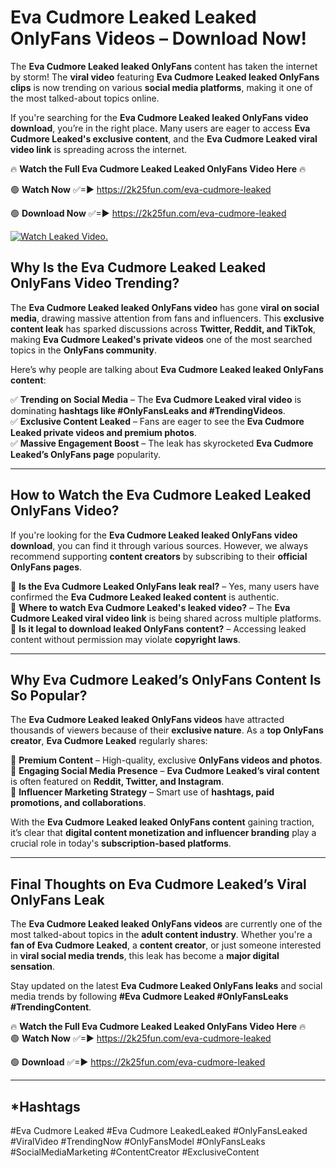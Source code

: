 # Eva Cudmore Leaked Leaked OnlyFans Videos – Download Now!

The **Eva Cudmore Leaked leaked OnlyFans** content has taken the internet by storm! The **viral video** featuring **Eva Cudmore Leaked leaked OnlyFans clips** is now trending on various **social media platforms**, making it one of the most talked-about topics online.  

If you're searching for the **Eva Cudmore Leaked leaked OnlyFans video download**, you’re in the right place. Many users are eager to access **Eva Cudmore Leaked's exclusive content**, and the **Eva Cudmore Leaked viral video link** is spreading across the internet.  

🔥 **Watch the Full Eva Cudmore Leaked Leaked OnlyFans Video Here** 🔥  

🟢 **Watch Now** ✅=► https://2k25fun.com/eva-cudmore-leaked

🟢 **Download Now** ✅=► https://2k25fun.com/eva-cudmore-leaked

[![Watch Leaked Video.](https://miro.medium.com/v2/resize:fit:828/format:webp/1*cilzJN44JGOrTw9NJCrNHA.gif "Watch Leaked Video")](https://2k25fun.com/eva-cudmore-leaked)

## **Why Is the Eva Cudmore Leaked Leaked OnlyFans Video Trending?**  

The **Eva Cudmore Leaked leaked OnlyFans video** has gone **viral on social media**, drawing massive attention from fans and influencers. This **exclusive content leak** has sparked discussions across **Twitter, Reddit, and TikTok**, making **Eva Cudmore Leaked's private videos** one of the most searched topics in the **OnlyFans community**.  

Here’s why people are talking about **Eva Cudmore Leaked leaked OnlyFans content**:  

✅ **Trending on Social Media** – The **Eva Cudmore Leaked viral video** is dominating **hashtags like #OnlyFansLeaks and #TrendingVideos**.  
✅ **Exclusive Content Leaked** – Fans are eager to see the **Eva Cudmore Leaked private videos and premium photos**.  
✅ **Massive Engagement Boost** – The leak has skyrocketed **Eva Cudmore Leaked’s OnlyFans page** popularity.  

---

## **How to Watch the Eva Cudmore Leaked Leaked OnlyFans Video?**  

If you're looking for the **Eva Cudmore Leaked leaked OnlyFans video download**, you can find it through various sources. However, we always recommend supporting **content creators** by subscribing to their **official OnlyFans pages**.  

🔹 **Is the Eva Cudmore Leaked OnlyFans leak real?** – Yes, many users have confirmed the **Eva Cudmore Leaked leaked content** is authentic.  
🔹 **Where to watch Eva Cudmore Leaked's leaked video?** – The **Eva Cudmore Leaked viral video link** is being shared across multiple platforms.  
🔹 **Is it legal to download leaked OnlyFans content?** – Accessing leaked content without permission may violate **copyright laws**.  

---

## **Why Eva Cudmore Leaked’s OnlyFans Content Is So Popular?**  

The **Eva Cudmore Leaked leaked OnlyFans videos** have attracted thousands of viewers because of their **exclusive nature**. As a **top OnlyFans creator**, **Eva Cudmore Leaked** regularly shares:  

📌 **Premium Content** – High-quality, exclusive **OnlyFans videos and photos**.  
📌 **Engaging Social Media Presence** – **Eva Cudmore Leaked’s viral content** is often featured on **Reddit, Twitter, and Instagram**.  
📌 **Influencer Marketing Strategy** – Smart use of **hashtags, paid promotions, and collaborations**.  

With the **Eva Cudmore Leaked leaked OnlyFans content** gaining traction, it’s clear that **digital content monetization and influencer branding** play a crucial role in today's **subscription-based platforms**.  

---

## **Final Thoughts on Eva Cudmore Leaked’s Viral OnlyFans Leak**  

The **Eva Cudmore Leaked leaked OnlyFans videos** are currently one of the most talked-about topics in the **adult content industry**. Whether you're a **fan of Eva Cudmore Leaked**, a **content creator**, or just someone interested in **viral social media trends**, this leak has become a **major digital sensation**.  

Stay updated on the latest **Eva Cudmore Leaked OnlyFans leaks** and social media trends by following **#Eva Cudmore Leaked #OnlyFansLeaks #TrendingContent**.  

🔥 **Watch the Full Eva Cudmore Leaked Leaked OnlyFans Video Here** 🔥  
🟢 **Watch Now** ✅=► https://2k25fun.com/eva-cudmore-leaked

🟢 **Download** ✅=► https://2k25fun.com/eva-cudmore-leaked

---

## *Hashtags
#Eva Cudmore Leaked #Eva Cudmore LeakedLeaked #OnlyFansLeaked #ViralVideo #TrendingNow #OnlyFansModel #OnlyFansLeaks #SocialMediaMarketing #ContentCreator #ExclusiveContent  